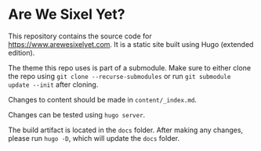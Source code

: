 # Are We Sixel Yet?

This repository contains the source code for https://www.arewesixelyet.com.
It is a static site built using Hugo (extended edition).

The theme this repo uses is part of a submodule. Make sure to
either clone the repo using `git clone --recurse-submodules` or
run `git submodule update --init` after cloning.

Changes to content should be made in `content/_index.md`.

Changes can be tested using `hugo server`.

The build artifact is located in the `docs` folder.
After making any changes, please run `hugo -D`, which
will update the `docs` folder.